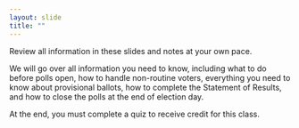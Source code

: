 ```yaml
---
layout: slide
title: ""
---
```


Review all information in these slides and notes at your own pace.

We will go over all information you need to know, including what to do before polls open, how to handle non-routine voters, everything you need to know about provisional ballots, how to complete the Statement of Results, and how to close the polls at the end of election day.

At the end, you must complete a quiz to receive credit for this class.